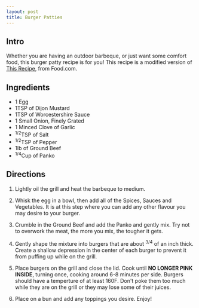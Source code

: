 ```yaml
---
layout: post
title: Burger Patties
---
```

## Intro

Whether you are having an outdoor barbeque, or just want some comfort food, this burger patty recipe is for you! This recipe is a modified version of [This Recipe](https://www.food.com/recipe/the-perfect-burger-92021), from Food.com.

## Ingredients

* 1 Egg
* 1TSP of Dijon Mustard
* 1TSP of Worcestershire Sauce
* 1 Small Onion, Finely Grated
* 1 Minced Clove of Garlic
* <sup>1/2</sup>TSP of Salt
* <sup>1/2</sup>TSP of Pepper
* 1lb of Ground Beef
* <sup>1/4</sup>Cup of Panko

## Directions

1. Lightly oil the grill and heat the barbeque to medium.

2. Whisk the egg in a bowl, then add all of the Spices, Sauces and Vegetables. It is at this step where you can add any other flavour you may desire to your burger. 

3. Crumble in the Ground Beef and add the Panko and gently mix. Try not to overwork the meat, the more you mix, the tougher it gets.

4. Gently shape the mixture into burgers that are about <sup>3/4</sup> of an inch thick. Create a shallow depression in the center of each burger to prevent it from puffing up while on the grill.

5. Place burgers on the grill and close the lid. Cook until <strong>NO LONGER PINK INSIDE</strong>, turning once, cooking around 6-8 minutes per side. Burgers should have a temperture of at least 160F. Don't poke them too much while they are on the grill or they may lose some of their juices.

6. Place on a bun and add any toppings you desire. Enjoy!
